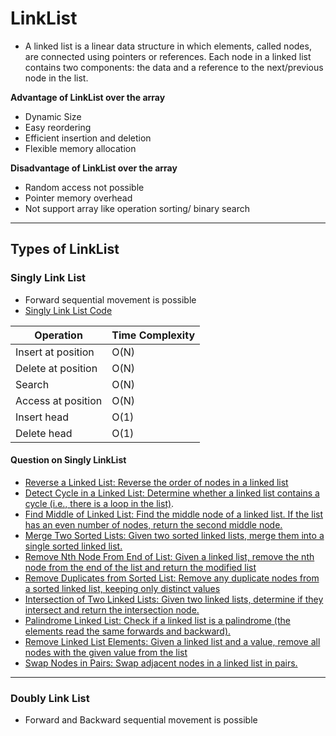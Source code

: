 # LinkList

- A linked list is a linear data structure in which elements,
  called nodes, are connected using pointers or references.
  Each node in a linked list contains two components: the data and a reference to the next/previous node in the list.

**Advantage of LinkList over the array**

- Dynamic Size
- Easy reordering
- Efficient insertion and deletion
- Flexible memory allocation

**Disadvantage of LinkList over the array**

- Random access not possible
- Pointer memory overhead
- Not support array like operation sorting/ binary search

---

## Types of LinkList

### Singly Link List

- Forward sequential movement is possible
- [Singly Link List Code](singly/SinglyLL.kt)

| Operation          | Time Complexity | 
|--------------------|-----------------|
| Insert at position | O(N)            | 
| Delete at position | O(N)            | 
| Search             | O(N)            | 
| Access at position | O(N)            |
| Insert head        | O(1)            |
| Delete head        | O(1)            |

#### Question on Singly LinkList

- [Reverse a Linked List: Reverse the order of nodes in a linked list](singly/ReverseSinglyLL.kt)
- [Detect Cycle in a Linked List: Determine whether a linked list contains a cycle (i.e., there is a loop in the list)](singly/DetectCycleInLL.kt).
- [Find Middle of Linked List: Find the middle node of a linked list. If the list has an even number of nodes, return the
  second middle node.](singly/FindMiddleNode.kt)
- [Merge Two Sorted Lists: Given two sorted linked lists, merge them into a single sorted linked list.](singly/MergeSortedLinkList.kt)
- [Remove Nth Node From End of List: Given a linked list, remove the nth node from the end of the list and return the modified list](singly/NthNode.kt)
- [Remove Duplicates from Sorted List: Remove any duplicate nodes from a sorted linked list, keeping only distinct values](singly/RemoveDuplicateFromSorted.kt)
- [Intersection of Two Linked Lists: Given two linked lists, determine if they intersect and return the intersection
  node.](singly/Intersection.kt)
- [Palindrome Linked List: Check if a linked list is a palindrome (the elements read the same forwards and backward).](singly/PalindromLL.kt)
- [Remove Linked List Elements: Given a linked list and a value, remove all nodes with the given value from the list](singly/RemoveAllNodeWithGivenValue.kt)
- [Swap Nodes in Pairs: Swap adjacent nodes in a linked list in pairs.](singly/SwapPairLL.kt)

---

### Doubly Link List

- Forward and Backward sequential movement is possible